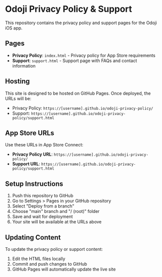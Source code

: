 # Odoji Privacy Policy & Support

This repository contains the privacy policy and support pages for the Odoji iOS app.

## Pages

- **Privacy Policy**: `index.html` - Privacy policy for App Store requirements
- **Support**: `support.html` - Support page with FAQs and contact information

## Hosting

This site is designed to be hosted on GitHub Pages. Once deployed, the URLs will be:
- Privacy Policy: `https://[username].github.io/odoji-privacy-policy/`
- Support: `https://[username].github.io/odoji-privacy-policy/support.html`

## App Store URLs

Use these URLs in App Store Connect:
- **Privacy Policy URL**: `https://[username].github.io/odoji-privacy-policy/`
- **Support URL**: `https://[username].github.io/odoji-privacy-policy/support.html`

## Setup Instructions

1. Push this repository to GitHub
2. Go to Settings > Pages in your GitHub repository
3. Select "Deploy from a branch"
4. Choose "main" branch and "/ (root)" folder
5. Save and wait for deployment
6. Your site will be available at the URLs above

## Updating Content

To update the privacy policy or support content:
1. Edit the HTML files locally
2. Commit and push changes to GitHub
3. GitHub Pages will automatically update the live site